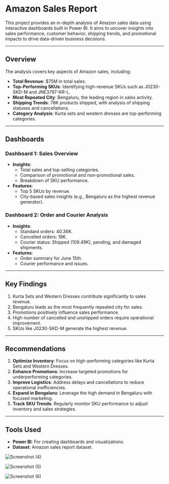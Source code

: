 # Amazon Sales Report

This project provides an in-depth analysis of Amazon sales data using interactive dashboards built in Power BI. It aims to uncover insights into sales performance, customer behavior, shipping trends, and promotional impacts to drive data-driven business decisions.

---

## Overview
The analysis covers key aspects of Amazon sales, including:
- **Total Revenue**: $75M in total sales.
- **Top-Performing SKUs**: Identifying high-revenue SKUs such as J0230-SKD-M and JNE3797-KR-L.
- **Most Repeated City**: Bengaluru, the leading region in sales activity.
- **Shipping Trends**: 78K products shipped, with analysis of shipping statuses and cancellations.
- **Category Analysis**: Kurta sets and western dresses are top-performing categories.

---

## Dashboards
### **Dashboard 1: Sales Overview**
- **Insights**:
  - Total sales and top-selling categories.
  - Comparison of promotional and non-promotional sales.
  - Breakdown of SKU performance.
- **Features**:
  - Top 5 SKUs by revenue.
  - City-based sales insights (e.g., Bengaluru as the highest revenue generator).

### **Dashboard 2: Order and Courier Analysis**
- **Insights**:
  - Standard orders: 40.36K.
  - Cancelled orders: 18K.
  - Courier status: Shipped (109.49K), pending, and damaged shipments.
- **Features**:
  - Order summary for June 15th.
  - Courier performance and issues.

---

## Key Findings
1. Kurta Sets and Western Dresses contribute significantly to sales revenue.
2. Bengaluru leads as the most frequently repeated city for sales.
3. Promotions positively influence sales performance.
4. High number of cancelled and unshipped orders require operational improvement.
5. SKUs like J0230-SKD-M generate the highest revenue.

---

## Recommendations
1. **Optimize Inventory**: Focus on high-performing categories like Kurta Sets and Western Dresses.
2. **Enhance Promotions**: Increase targeted promotions for underperforming categories.
3. **Improve Logistics**: Address delays and cancellations to reduce operational inefficiencies.
4. **Expand in Bengaluru**: Leverage the high demand in Bengaluru with focused marketing.
5. **Track SKU Trends**: Regularly monitor SKU performance to adjust inventory and sales strategies.

---

## Tools Used
- **Power BI**: For creating dashboards and visualizations.
- **Dataset**: Amazon sales report dataset.

![Screenshot (4)](https://github.com/user-attachments/assets/4760b687-b98c-4625-bc07-21aa2c6ad45c)

![Screenshot (5)](https://github.com/user-attachments/assets/80223f61-669c-474f-9d9a-b511baacc6ca)

![Screenshot (6)](https://github.com/user-attachments/assets/579a9ae9-adf0-4517-941d-ea148b2b5e78)



